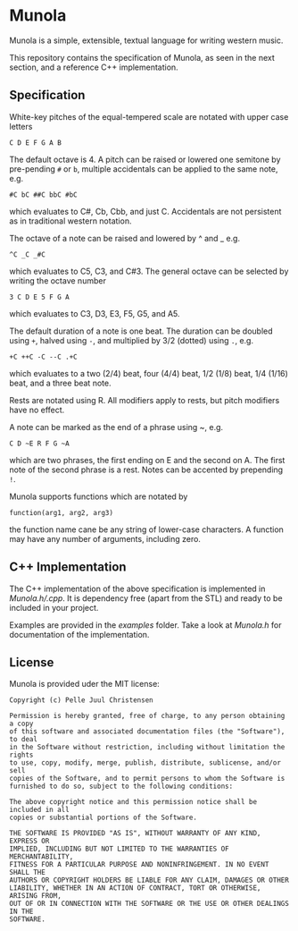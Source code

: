 # Munola

Munola is a simple, extensible, textual language for writing western music.

This repository contains the specification of Munola, as seen in the next section,
and a reference C++ implementation.

## Specification

White-key pitches of the equal-tempered scale are notated with upper case letters

```
C D E F G A B
```

The default octave is 4. A pitch can be raised or lowered one semitone by
pre-pending `#` or `b`, multiple accidentals can be applied to the same note, e.g.

```
#C bC ##C bbC #bC
```

which evaluates to C#, Cb, Cbb, and just C. Accidentals are not persistent as in
traditional western notation.

The octave of a note can be raised and lowered by ^ and _ e.g.

```
^C _C _#C
```

which evaluates to C5, C3, and C#3. The general octave can be selected by
writing the octave number

```
3 C D E 5 F G A
```

which evaluates to C3, D3, E3, F5, G5, and A5.

The default duration of a note is one beat. The duration can be doubled
using `+`, halved using `-`, and multiplied by 3/2 (dotted) using `.`, e.g.

```
+C ++C -C --C .+C
```

which evaluates to a two (2/4) beat, four (4/4) beat, 1/2 (1/8) beat, 1/4 (1/16)
beat, and a three beat note.

Rests are notated using R. All modifiers apply to rests, but pitch modifiers have no effect.

A note can be marked as the end of a phrase using ~, e.g.

```
C D ~E R F G ~A
```

which are two phrases, the first ending on E and the second on A. The first note
of the second phrase is a rest. Notes can be accented by prepending `!`.

Munola supports functions which are notated by

```
function(arg1, arg2, arg3)
```

the function name cane be any string of lower-case characters. A function may
have any number of arguments, including zero.

## C++ Implementation

The C++ implementation of the above specification is implemented in *Munola.h/.cpp*.
It is dependency free (apart from the STL) and ready to be included in your project.

Examples are provided in the *examples* folder. Take a look at *Munola.h* for
documentation of the implementation.

## License

Munola is provided uder the MIT license:

```
Copyright (c) Pelle Juul Christensen

Permission is hereby granted, free of charge, to any person obtaining a copy
of this software and associated documentation files (the "Software"), to deal
in the Software without restriction, including without limitation the rights
to use, copy, modify, merge, publish, distribute, sublicense, and/or sell
copies of the Software, and to permit persons to whom the Software is
furnished to do so, subject to the following conditions:

The above copyright notice and this permission notice shall be included in all
copies or substantial portions of the Software.

THE SOFTWARE IS PROVIDED "AS IS", WITHOUT WARRANTY OF ANY KIND, EXPRESS OR
IMPLIED, INCLUDING BUT NOT LIMITED TO THE WARRANTIES OF MERCHANTABILITY,
FITNESS FOR A PARTICULAR PURPOSE AND NONINFRINGEMENT. IN NO EVENT SHALL THE
AUTHORS OR COPYRIGHT HOLDERS BE LIABLE FOR ANY CLAIM, DAMAGES OR OTHER
LIABILITY, WHETHER IN AN ACTION OF CONTRACT, TORT OR OTHERWISE, ARISING FROM,
OUT OF OR IN CONNECTION WITH THE SOFTWARE OR THE USE OR OTHER DEALINGS IN THE
SOFTWARE.
```

